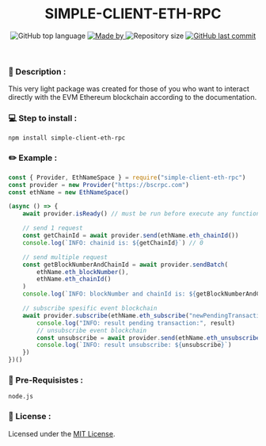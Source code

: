 <h1 align="center">
    SIMPLE-CLIENT-ETH-RPC
</h1>

<p align="center">
  <img alt="GitHub top language" src="https://img.shields.io/github/languages/top/damartripamungkas/simple-client-eth-rpc?color=04D361&labelColor=000000">
  
  <a href="#">
    <img alt="Made by" src="https://img.shields.io/static/v1?label=made%20by&message=damartripamungkas&color=04D361&labelColor=000000">
  </a>
  
  <img alt="Repository size" src="https://img.shields.io/github/repo-size/damartripamungkas/simple-client-eth-rpc?color=04D361&labelColor=000000">
  
  <a href="#">
    <img alt="GitHub last commit" src="https://img.shields.io/github/last-commit/damartripamungkas/simple-client-eth-rpc?color=04D361&labelColor=000000">
  </a>
</p>

<br>

### 📖 Description :
This very light package was created for those of you who want to interact directly with the EVM Ethereum blockchain according to the documentation.

### 💻 Step to install : 
```
npm install simple-client-eth-rpc
```

### ✏️ Example :
```javascript
const { Provider, EthNameSpace } = require("simple-client-eth-rpc")
const provider = new Provider("https://bscrpc.com")
const ethName = new EthNameSpace()

(async () => {
    await provider.isReady() // must be run before execute any function

    // send 1 request
    const getChainId = await provider.send(ethName.eth_chainId())
    console.log(`INFO: chainid is: ${getChainId}`) // 0

    // send multiple request
    const getBlockNumberAndChainId = await provider.sendBatch(
        ethName.eth_blockNumber(),
        ethName.eth_chainId()
    )
    console.log(`INFO: blockNumber and chainId is: ${getBlockNumberAndChainId}`) // [ 0, 0 ]

    // subscribe spesific event blockchain
    await provider.subscribe(ethName.eth_subscribe("newPendingTransactions"), (result, subsId) => {
        console.log("INFO: result pending transaction:", result)
        // unsubscribe event blockchain
        const unsubscribe = await provider.send(ethName.eth_unsubscribe(subsId))
        console.log(`INFO: result unsubscribe: ${unsubscribe}`)
    })
})()
```

### 🧾 Pre-Requisistes :
```
node.js
```
 
### 📝 License :
Licensed under the [MIT License](./LICENSE).